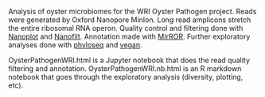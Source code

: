 Analysis of oyster microbiomes for the WRI Oyster Pathogen project. Reads were generated by Oxford Nanopore MinIon. Long read amplicons stretch the entire ribosomal RNA operon. Quality control and filtering done with [Nanoplot](https://github.com/wdecoster/NanoPlot) and [Nanofilt](https://github.com/wdecoster/nanofilt). Annotation made with [MIrROR](https://github.com/seoldh/MIrROR). Further exploratory analyses done with [phyloseq](https://github.com/joey711/phyloseq) and [vegan](https://cran.r-project.org/web/packages/vegan/vegan.pdf).

OysterPathogenWRI.html is a Jupyter notebook that does the read quality filtering and annotation.
OysterPathogenWRI.nb.html is an R markdown notebook that goes through the exploratory analysis (diversity, plotting, etc).